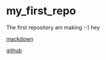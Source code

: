 # my_first_repo
The first repository am making :-)
hey
>
[mackdown](https://commonmark.org/help/)

[github](https://www.youtube.com/watch?v=sz6zfrQpCQg)
